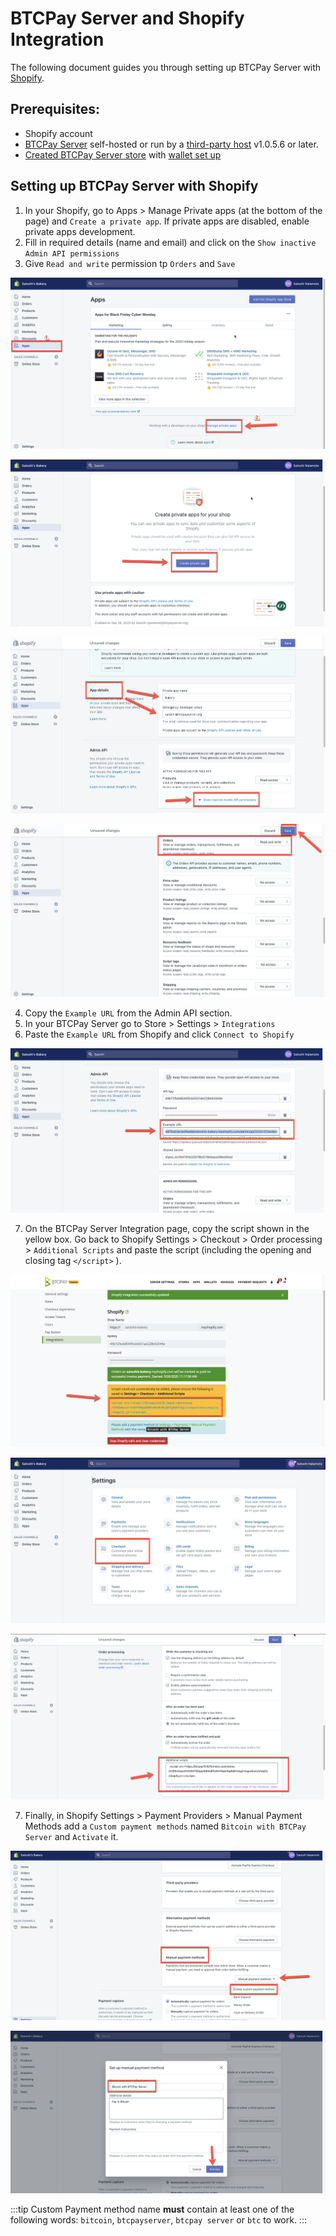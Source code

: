 # BTCPay Server and Shopify Integration

The following document guides you through setting up BTCPay Server with [Shopify](https://www.shopify.com/).

## Prerequisites:

- Shopify account
- [BTCPay Server](Deployment.md) self-hosted or run by a [third-party host](ThirdPartyHosting.md) v1.0.5.6 or later.
- [Created BTCPay Server store](CreateStore.md) with [wallet set up](WalletSetup.md)

## Setting up BTCPay Server with Shopify

1. In your Shopify, go to Apps > Manage Private apps (at the bottom of the page) and `Create a private app`. If private apps are disabled, enable private apps development.
2. Fill in required  details (name and email) and click on the `Show inactive Admin API permissions`
3. Give `Read and write` permission tp `Orders` and `Save`

![Shopify Setup 1](./img/Shopify/Shopify1.png)

![Shopify Setup 2](./img/Shopify/Shopify2.png)

![Shopify Setup 3](./img/Shopify/Shopify3.png)

![Shopify Setup 4](./img/Shopify/Shopify4.png)


4. Copy the `Example URL` from the Admin API section.
5. In your BTCPay Server go to Store > Settings > `Integrations`
6. Paste the `Example URL` from Shopify and click `Connect to Shopify`

![Shopify Setup 5](./img/Shopify/Shopify5.png)


7. On the BTCPay Server Integration page, copy the script shown in the yellow box. Go back to Shopify Settings > Checkout > Order processing > `Additional Scripts` and paste the script (including the opening and closing tag `</script>` ).

![Shopify Setup 6](./img/Shopify/Shopify6.png)

![Shopify Setup 7](./img/Shopify/Shopify7.png)

![Shopify Setup 8](./img/Shopify/Shopify8.png)

7. Finally, in Shopify Settings > Payment Providers > Manual Payment Methods add a `Custom payment methods` named  `Bitcoin with BTCPay Server` and `Activate` it.

![Shopify Setup 9](./img/Shopify/Shopify9.png)

![Shopify Setup 10](./img/Shopify/Shopify10.png)

:::tip
Custom Payment method name **must** contain at least one of the following words: `bitcoin`, `btcpayserver`, `btcpay server` or `btc` to work.
:::


